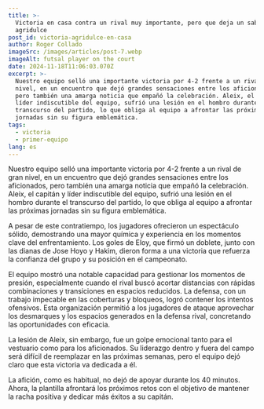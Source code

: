 ```yaml
---
title: >-
  Victoria en casa contra un rival muy importante, pero que deja un sabor
  agridulce
post_id: victoria-agridulce-en-casa
author: Roger Collado
imageSrc: /images/articles/post-7.webp
imageAlt: futsal player on the court
date: 2024-11-18T11:06:03.070Z
excerpt: >-
  Nuestro equipo selló una importante victoria por 4-2 frente a un rival de gran
  nivel, en un encuentro que dejó grandes sensaciones entre los aficionados,
  pero también una amarga noticia que empañó la celebración. Aleix, el capitán y
  líder indiscutible del equipo, sufrió una lesión en el hombro durante el
  transcurso del partido, lo que obliga al equipo a afrontar las próximas
  jornadas sin su figura emblemática.
tags:
  - victoria
  - primer-equipo
lang: es
---
```


Nuestro equipo selló una importante victoria por 4-2 frente a un rival de gran nivel, en un encuentro que dejó grandes sensaciones entre los aficionados, pero también una amarga noticia que empañó la celebración. Aleix, el capitán y líder indiscutible del equipo, sufrió una lesión en el hombro durante el transcurso del partido, lo que obliga al equipo a afrontar las próximas jornadas sin su figura emblemática.

A pesar de este contratiempo, los jugadores ofrecieron un espectáculo sólido, demostrando una mayor química y experiencia en los momentos clave del enfrentamiento. Los goles de Eloy, que firmó un doblete, junto con las dianas de Jose Hoyo y Hakim, dieron forma a una victoria que refuerza la confianza del grupo y su posición en el campeonato.

El equipo mostró una notable capacidad para gestionar los momentos de presión, especialmente cuando el rival buscó acortar distancias con rápidas combinaciones y transiciones en espacios reducidos. La defensa, con un trabajo impecable en las coberturas y bloqueos, logró contener los intentos ofensivos. Esta organización permitió a los jugadores de ataque aprovechar los desmarques y los espacios generados en la defensa rival, concretando las oportunidades con eficacia.

La lesión de Aleix, sin embargo, fue un golpe emocional tanto para el vestuario como para los aficionados. Su liderazgo dentro y fuera del campo será difícil de reemplazar en las próximas semanas, pero el equipo dejó claro que esta victoria va dedicada a él.

La afición, como es habitual, no dejó de apoyar durante los 40 minutos. Ahora, la plantilla afrontará los próximos retos con el objetivo de mantener la racha positiva y dedicar más éxitos a su capitán.
